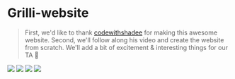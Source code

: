 # Grilli-website

> First, we'd like to thank [codewithshadee](https://github.com/codewithsadee) for making this awesome website.
> Second, we'll follow along his video and create the website from scratch. We'll add a bit of excitement & interesting things for our TA 💖

 <img src="https://readme-typing-svg.herokuapp.com/?font=Righteous&size=35&center=true&vCenter=true&width=500&height=70&duration=4000&lines=Created+By+Omar Hesham Hamed;" />
<img src="https://readme-typing-svg.herokuapp.com/?font=Righteous&size=35&center=true&vCenter=true&width=500&height=70&duration=4000&lines=Created+By+Abdallah Mohamed Hamada;" />
<img src="https://readme-typing-svg.herokuapp.com/?font=Righteous&size=35&center=true&vCenter=true&width=500&height=70&duration=4000&lines=Created+By+Abdelrahman Mohamed Mahmoud;" />
<img src="https://readme-typing-svg.herokuapp.com/?font=Righteous&size=35&center=true&vCenter=true&width=500&height=70&duration=4000&lines=Created+By+Yousef Khaled;" />
